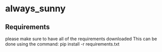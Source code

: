 # always_sunny


## Requirements
please make sure to have all of the requirements downloaded
This can be done using the command: pip install -r requirements.txt
